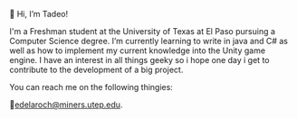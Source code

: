 👋 Hi, I’m Tadeo!

I'm a Freshman student at the University of Texas at El Paso pursuing a Computer Science degree. I’m currently learning to write in java and C# as well as how to implement my
current knowledge into the Unity game engine. I have an interest in all things geeky so i hope one day i get to contribute to the development of a big project.

You can reach me on the following thingies:

📧edelaroch@miners.utep.edu.
